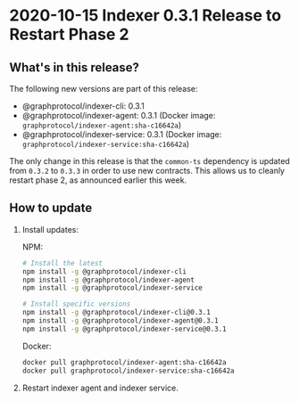 # 2020-10-15 Indexer 0.3.1 Release to Restart Phase 2

## What's in this release?

The following new versions are part of this release:

- @graphprotocol/indexer-cli: 0.3.1
- @graphprotocol/indexer-agent: 0.3.1 (Docker image: `graphprotocol/indexer-agent:sha-c16642a`)
- @graphprotocol/indexer-service: 0.3.1 (Docker image: `graphprotocol/indexer-service:sha-c16642a`)

The only change in this release is that the `common-ts` dependency is updated
from `0.3.2` to `0.3.3` in order to use new contracts. This allows us to
cleanly restart phase 2, as announced earlier this week.

## How to update

1. Install updates:

   NPM:

   ```sh
   # Install the latest
   npm install -g @graphprotocol/indexer-cli
   npm install -g @graphprotocol/indexer-agent
   npm install -g @graphprotocol/indexer-service

   # Install specific versions
   npm install -g @graphprotocol/indexer-cli@0.3.1
   npm install -g @graphprotocol/indexer-agent@0.3.1
   npm install -g @graphprotocol/indexer-service@0.3.1
   ```

   Docker:

   ```sh
   docker pull graphprotocol/indexer-agent:sha-c16642a
   docker pull graphprotocol/indexer-service:sha-c16642a
   ```

2. Restart indexer agent and indexer service.
